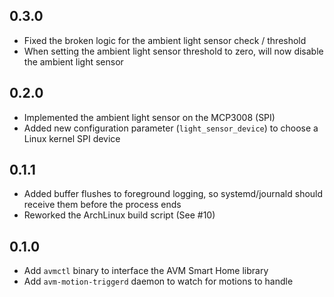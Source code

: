 ## 0.3.0

* Fixed the broken logic for the ambient light sensor check / threshold
* When setting the ambient light sensor threshold to zero, will now disable the ambient light sensor

## 0.2.0

* Implemented the ambient light sensor on the MCP3008 (SPI)
* Added new configuration parameter (`light_sensor_device`) to choose a Linux kernel SPI device

## 0.1.1

* Added buffer flushes to foreground logging, so systemd/journald should receive them before the process ends
* Reworked the ArchLinux build script (See #10)

## 0.1.0

* Add `avmctl` binary to interface the AVM Smart Home library
* Add `avm-motion-triggerd` daemon to watch for motions to handle

